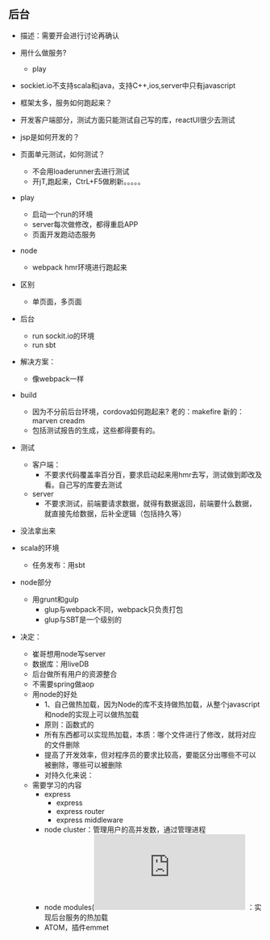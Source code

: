 ## 后台
- 描述：需要开会进行讨论再确认

- 用什么做服务?
  - play
- sockiet.io不支持scala和java，支持C++,ios,server中只有javascript
- 框架太多，服务如何跑起来？
- 开发客户端部分，测试方面只能测试自己写的库，reactUI很少去测试

- jsp是如何开发的？

- 页面单元测试，如何测试？
  - 不会用loaderunner去进行测试
  - 开jT,跑起来，CtrL+F5做刷新。。。。。

- play
  - 启动一个run的环境
  - server每次做修改，都得重启APP
  - 页面开发跑动态服务

- node
  - webpack hmr环境进行跑起来

- 区别
  - 单页面，多页面

- 后台
  - run sockit.io的环境
  - run sbt


- 解决方案：
  - 像webpack一样


- build
  - 因为不分前后台环境，cordova如何跑起来? 老的：makefire 新的：marven creadm
  - 包括测试报告的生成，这些都得要有的。

- 测试
  - 客户端：
    - 不要求代码覆盖率百分百，要求启动起来用hmr去写，测试做到即改及看。自己写的库要去测试
  - server
    - 不要求测试，前端要请求数据，就得有数据返回，前端要什么数据，就直接先给数据，后补全逻辑（包括持久等）


- 没法拿出来
- scala的环境
  - 任务发布：用sbt

- node部分
  - 用grunt和gulp
    - glup与webpack不同，webpack只负责打包
    - glup与SBT是一个级别的


- 决定：
  - 崔哥想用node写server
  - 数据库：用liveDB
  - 后台做所有用户的资源整合
  - 不需要spring做aop
  - 用node的好处
    - 1、自己做热加载，因为Node的库不支持做热加载，从整个javascript和node的实现上可以做热加载
    - 原则：函数式的
    - 所有东西都可以实现热加载，本质：哪个文件进行了修改，就将对应的文件删除
    - 提高了开发效率，但对程序员的要求比较高，要能区分出哪些不可以被删除，哪些可以被删除
    - 对持久化来说：
  - 需要学习的内容
    - express
      - express
      - express router
      - express middleware
    - node cluster：管理用户的高并发数，通过管理进程
    - node modules(![node modules](https://nodejs.org/api/cluster.html) ：实现后台服务的热加载
    - ATOM，插件emmet
